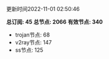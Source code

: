 更新时间2022-11-01 02:50:46

**总订阅: 45**
**总节点: 2066**
**有效节点: 340**
- trojan节点: 68
- v2ray节点: 147
- ss节点: 125
